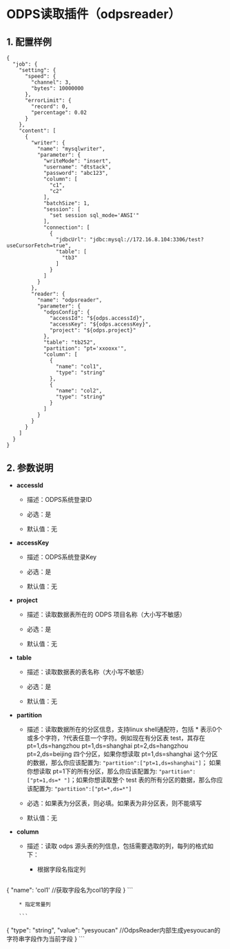 # ODPS读取插件（odpsreader）

## 1. 配置样例

```
{
  "job": {
    "setting": {
      "speed": {
        "channel": 3,
        "bytes": 10000000
      },
      "errorLimit": {
        "record": 0,
        "percentage": 0.02
      }
    },
    "content": [
      {
        "writer": {
          "name": "mysqlwriter",
          "parameter": {
            "writeMode": "insert",
            "username": "dtstack",
            "password": "abc123",
            "column": [
              "c1",
              "c2"
            ],
            "batchSize": 1,
            "session": [
              "set session sql_mode='ANSI'"
            ],
            "connection": [
              {
                "jdbcUrl": "jdbc:mysql://172.16.8.104:3306/test?useCursorFetch=true",
                "table": [
                  "tb3"
                ]
              }
            ]
          }
        },
        "reader": {
          "name": "odpsreader",
          "parameter": {
            "odpsConfig": {
              "accessId": "${odps.accessId}",
              "accessKey": "${odps.accessKey}",
              "project": "${odps.project}"
            },
            "table": "tb252",
            "partition": "pt='xxooxx'",
            "column": [
              {
                "name": "col1",
                "type": "string"
              },
              {
                "name": "col2",
                "type": "string"
              }
            ]
          }
        }
      }
    ]
  }
}

```

## 2. 参数说明


* **accessId**
	* 描述：ODPS系统登录ID <br />

 	* 必选：是 <br />

 	* 默认值：无 <br />

* **accessKey**
	* 描述：ODPS系统登录Key <br />

 	* 必选：是 <br />

 	* 默认值：无 <br />

* **project**

	* 描述：读取数据表所在的 ODPS 项目名称（大小写不敏感） <br />

	* 必选：是 <br />

 	* 默认值：无 <br />

* **table**

 	* 描述：读取数据表的表名称（大小写不敏感） <br />

 	* 必选：是 <br />

 	* 默认值：无 <br />
 	
* **partition**

	* 描述：读取数据所在的分区信息，支持linux shell通配符，包括 * 表示0个或多个字符，?代表任意一个字符。例如现在有分区表 test，其存在 pt=1,ds=hangzhou   pt=1,ds=shanghai   pt=2,ds=hangzhou   pt=2,ds=beijing 四个分区，如果你想读取 pt=1,ds=shanghai 这个分区的数据，那么你应该配置为: `"partition":["pt=1,ds=shanghai"]`； 如果你想读取 pt=1下的所有分区，那么你应该配置为: `"partition":["pt=1,ds=* "]`；如果你想读取整个 test 表的所有分区的数据，那么你应该配置为: `"partition":["pt=*,ds=*"]` <br />

	* 必选：如果表为分区表，则必填。如果表为非分区表，则不能填写 <br />

	* 默认值：无 <br />
	
* **column**

	* 描述：读取 odps 源头表的列信息，包括需要选取的列，每列的格式如下：
		* 根据字段名指定列

		```
{
  "name": 'col1'    //获取字段名为col1的字段
}
		```

		* 指定常量列

		```
{
  "type": "string",
  "value": "yesyoucan"  //OdpsReader内部生成yesyoucan的字符串字段作为当前字段
}
		```



